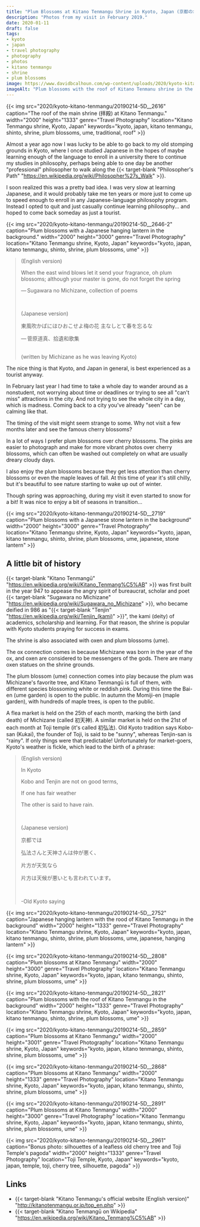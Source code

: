 ```yaml
---
title: "Plum Blossoms at Kitano Tenmangu Shrine in Kyoto, Japan (京都の北野天満宮)"
description: "Photos from my visit in February 2019."
date: 2020-01-11
draft: false
tags:
- kyoto
- japan
- travel photography
- photography
- photos
- kitano tenmangu
- shrine
- plum blossoms
image: https://www.davidbcalhoun.com/wp-content/uploads/2020/kyoto-kitano-tenmangu/20190214-5D__2821-2000px-resize.jpeg
imageAlt: "Plum blossoms with the roof of Kitano Tenmanu shrine in the background"
---
```


{{< img src="2020/kyoto-kitano-tenmangu/20190214-5D__2616" caption="The roof of the main shrine (拝殿) at Kitano Tenmangu." width="2000" height="1333" genre="Travel Photography" location="Kitano Tenmangu shrine, Kyoto, Japan" keywords="kyoto, japan, kitano tenmangu, shinto, shrine, plum blossoms, ume, traditional, roof" >}}

Almost a year ago now I was lucky to be able to go back to my old stomping grounds in Kyoto, where I once studied Japanese in the hopes of maybe learning enough of the language to enroll in a university there to continue my studies in philosophy, perhaps being able to one day be another "professional" philosopher to walk along the {{< target-blank "Philosopher's Path" "https://en.wikipedia.org/wiki/Philosopher%27s_Walk" >}}.

I soon realized this was a pretty bad idea.  I was very slow at learning Japanese, and it would probably take me ten years or more just to come up to speed enough to enroll in any Japanese-language philosophy program.  Instead I opted to quit and just casually continue learning philosophy...  and hoped to come back someday as just a tourist.

{{< img src="2020/kyoto-kitano-tenmangu/20190214-5D__2646-2" caption="Plum blossoms with a Japanese hanging lantern in the background." width="2000" height="3000" genre="Travel Photography" location="Kitano Tenmangu shrine, Kyoto, Japan" keywords="kyoto, japan, kitano tenmangu, shinto, shrine, plum blossoms, ume" >}}

> (English version)
>
> When the east wind blows let it send your fragrance, oh plum blossoms; although your master is gone, do not forget the spring
> 
> — Sugawara no Michizane, collection of poems
>
> <br/>
>
> (Japanese version)
>
> 東風吹かばにほひおこせよ梅の花 主なしとて春を忘るな
>
> — 菅原道真、拾遺和歌集
>
> <br/>
> (written by Michizane as he was leaving Kyoto)

The nice thing is that Kyoto, and Japan in general, is best experienced as a tourist anyway.

In February last year I had time to take a whole day to wander around as a nonstudent, not worrying about time or deadlines or trying to see all "can't miss" attractions in the city.  And not trying to see the whole city in a day, which is madness.  Coming back to a city you've already "seen" can be calming like that.

The timing of the visit might seem strange to some.  Why not visit a few months later and see the famous cherry blossoms?

In a lot of ways I prefer plum blossoms over cherry blossoms.  The pinks are easier to photograph and make for more vibrant photos over cherry blossoms, which can often be washed out completely on what are usually dreary cloudy days.

I also enjoy the plum blossoms because they get less attention than cherry blossoms or even the maple leaves of fall.  At this time of year it's still chilly, but it's beautiful to see nature starting to wake up out of winter.

Though spring was approaching, during my visit it even started to snow for a bit!  It was nice to enjoy a bit of seasons in transition...

{{< img src="2020/kyoto-kitano-tenmangu/20190214-5D__2719" caption="Plum blossoms with a Japanese stone lantern in the background" width="2000" height="3000" genre="Travel Photography" location="Kitano Tenmangu shrine, Kyoto, Japan" keywords="kyoto, japan, kitano tenmangu, shinto, shrine, plum blossoms, ume, japanese, stone lantern" >}}

## A little bit of history

{{< target-blank "Kitano Tenmangū" "https://en.wikipedia.org/wiki/Kitano_Tenmang%C5%AB" >}} was first built in the year 947 to appease the angry spirit of bureaucrat, scholar and poet {{< target-blank "Sugawara no Michizane" "https://en.wikipedia.org/wiki/Sugawara_no_Michizane" >}}, who became deified in 986 as "{{< target-blank "Tenjin" "https://en.wikipedia.org/wiki/Tenjin_(kami)" >}}", the kami (deity) of academics, scholarship and learning.   For that reason, the shrine is popular with Kyoto students praying for success in exams.

The shrine is also associated with oxen and plum blossoms (ume).

The ox connection comes in because Michizane was born in the year of the ox, and oxen are considered to be messengers of the gods.  There are many oxen statues on the shrine grounds.

The plum blossom (ume) connection comes into play because the plum was Michizane's favorite tree, and Kitano Tenmangū is full of them, with different species blossoming white or reddish pink.  During this time the Bai-en (ume garden) is open to the public.  In autumn the Momiji-en (maple garden), with hundreds of maple trees, is open to the public.

A flea market is held on the 25th of each month, marking the birth (and death) of Michizane (called 初天神).  A similar market is held on the 21st of each month at Toji temple (it's called 初弘法).  Old Kyoto tradition says Kobo-san (Kukai), the founder of Toji, is said to be "sunny", whereas Tenjin-san is "rainy".  If only things were that predictable!  Unfortunately for market-goers, Kyoto's weather is fickle, which lead to the birth of a phrase:

> (English version)
>
> In Kyoto
>
> Kobo and Tenjin are not on good terms,
>
> If one has fair weather
>
> The other is said to have rain.
>
> <br/>
>
> (Japanese version)
>
> 京都では　
>
> 弘法さんと天神さんは仲が悪く、
>
> 片方が天気なら
> 
> 片方は天候が悪いとも言われています。
>
> <br/>
>
> -Old Kyoto saying

{{< img src="2020/kyoto-kitano-tenmangu/20190214-5D__2752" caption="Japanese hanging lantern with the rood of Kitano Tenmangu in the background" width="2000" height="1333" genre="Travel Photography" location="Kitano Tenmangu shrine, Kyoto, Japan" keywords="kyoto, japan, kitano tenmangu, shinto, shrine, plum blossoms, ume, japanese, hanging lantern" >}}

{{< img src="2020/kyoto-kitano-tenmangu/20190214-5D__2808" caption="Plum blossoms at  Kitano Tenmangu" width="2000" height="3000" genre="Travel Photography" location="Kitano Tenmangu shrine, Kyoto, Japan" keywords="kyoto, japan, kitano tenmangu, shinto, shrine, plum blossoms, ume" >}}

{{< img src="2020/kyoto-kitano-tenmangu/20190214-5D__2821" caption="Plum blossoms with the roof of Kitano Tenmangu in the background" width="2000" height="1333" genre="Travel Photography" location="Kitano Tenmangu shrine, Kyoto, Japan" keywords="kyoto, japan, kitano tenmangu, shinto, shrine, plum blossoms, ume" >}}

{{< img src="2020/kyoto-kitano-tenmangu/20190214-5D__2859" caption="Plum blossoms at  Kitano Tenmangu" width="2000" height="3001" genre="Travel Photography" location="Kitano Tenmangu shrine, Kyoto, Japan" keywords="kyoto, japan, kitano tenmangu, shinto, shrine, plum blossoms, ume" >}}

{{< img src="2020/kyoto-kitano-tenmangu/20190214-5D__2868" caption="Plum blossoms at  Kitano Tenmangu" width="2000" height="1333" genre="Travel Photography" location="Kitano Tenmangu shrine, Kyoto, Japan" keywords="kyoto, japan, kitano tenmangu, shinto, shrine, plum blossoms, ume" >}}

{{< img src="2020/kyoto-kitano-tenmangu/20190214-5D__2891" caption="Plum blossoms at  Kitano Tenmangu" width="2000" height="3000" genre="Travel Photography" location="Kitano Tenmangu shrine, Kyoto, Japan" keywords="kyoto, japan, kitano tenmangu, shinto, shrine, plum blossoms, ume" >}}

{{< img src="2020/kyoto-kitano-tenmangu/20190214-5D__2961" caption="Bonus photo: silhouettes of a leafless old cherry tree and Toji Temple's pagoda" width="2000" height="1333" genre="Travel Photography" location="Toji Temple, Kyoto, Japan" keywords="kyoto, japan, temple, toji, cherry tree, silhouette, pagoda" >}}


## Links

* {{< target-blank "Kitano Tenmangu's official website (English version)" "http://kitanotenmangu.or.jp/top_en.php" >}}
* {{< target-blank "Kitano Tenmangū on Wikipedia" "https://en.wikipedia.org/wiki/Kitano_Tenmang%C5%AB" >}}











